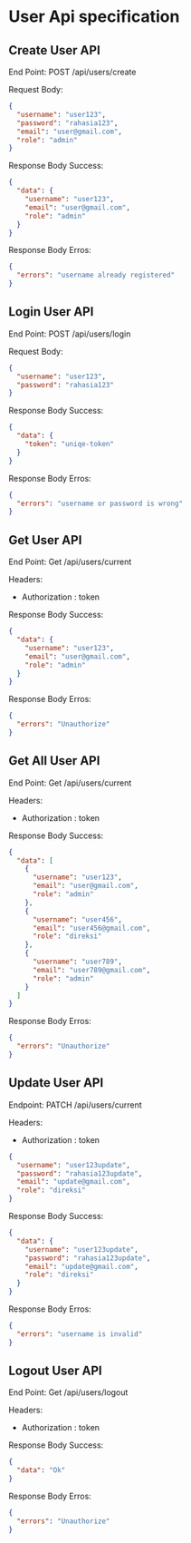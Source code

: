 # User Api specification

## Create User API

End Point: POST /api/users/create

Request Body:

```json
{
  "username": "user123",
  "password": "rahasia123",
  "email": "user@gmail.com",
  "role": "admin"
}
```

Response Body Success:

```json
{
  "data": {
    "username": "user123",
    "email": "user@gmail.com",
    "role": "admin"
  }
}
```

Response Body Erros:

```json
{
  "errors": "username already registered"
}
```

## Login User API

End Point: POST /api/users/login

Request Body:

```json
{
  "username": "user123",
  "password": "rahasia123"
}
```

Response Body Success:

```json
{
  "data": {
    "token": "uniqe-token"
  }
}
```

Response Body Erros:

```json
{
  "errors": "username or password is wrong"
}
```

## Get User API

End Point: Get /api/users/current

Headers:

- Authorization : token

Response Body Success:

```json
{
  "data": {
    "username": "user123",
    "email": "user@gmail.com",
    "role": "admin"
  }
}
```

Response Body Erros:

```json
{
  "errors": "Unauthorize"
}
```

## Get All User API

End Point: Get /api/users/current

Headers:

- Authorization : token

Response Body Success:

```json
{
  "data": [
    {
      "username": "user123",
      "email": "user@gmail.com",
      "role": "admin"
    },
    {
      "username": "user456",
      "email": "user456@gmail.com",
      "role": "direksi"
    },
    {
      "username": "user789",
      "email": "user789@gmail.com",
      "role": "admin"
    }
  ]
}
```

Response Body Erros:

```json
{
  "errors": "Unauthorize"
}
```

## Update User API

Endpoint: PATCH /api/users/current

Headers:

- Authorization : token

```json
{
  "username": "user123update",
  "password": "rahasia123update",
  "email": "update@gmail.com",
  "role": "direksi"
}
```

Response Body Success:

```json
{
  "data": {
    "username": "user123update",
    "password": "rahasia123update",
    "email": "update@gmail.com",
    "role": "direksi"
  }
}
```

Response Body Erros:

```json
{
  "errors": "username is invalid"
}
```

## Logout User API

End Point: Get /api/users/logout

Headers:

- Authorization : token

Response Body Success:

```json
{
  "data": "Ok"
}
```

Response Body Erros:

```json
{
  "errors": "Unauthorize"
}
```
